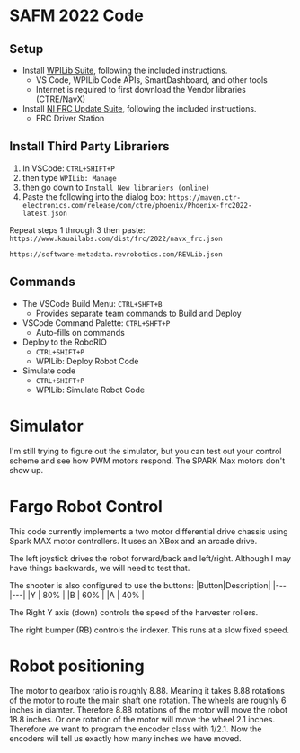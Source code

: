 # SAFM 2022 Code


## Setup

- Install [WPILib Suite](https://github.com/wpilibsuite/allwpilib/releases/latest), following the included instructions.
  - VS Code, WPILib Code APIs, SmartDashboard, and other tools
  - Internet is required to first download the Vendor libraries (CTRE/NavX)
- Install [NI FRC Update Suite](http://www.ni.com/download/labview-for-frc-18.0/7841/en/), following the included instructions.
  - FRC Driver Station

## Install Third Party Librariers

1. In VSCode: `CTRL+SHIFT+P` 
2. then type `WPILib: Manage`
3. then go down to `Install New librariers (online)`
4. Paste the following into the dialog box:
`https://maven.ctr-electronics.com/release/com/ctre/phoenix/Phoenix-frc2022-latest.json`

Repeat steps 1 through 3 then paste:
`https://www.kauailabs.com/dist/frc/2022/navx_frc.json`

`https://software-metadata.revrobotics.com/REVLib.json`

## Commands

- The VSCode Build Menu: `CTRL+SHFT+B`
  - Provides separate team commands to Build and Deploy
- VSCode Command Palette: `CTRL+SHFT+P`
  - Auto-fills on commands
- Deploy to the RoboRIO
  - `CTRL+SHIFT+P`
  - WPILib: Deploy Robot Code
- Simulate code
  - `CTRL+SHIFT+P`
  - WPILib: Simulate Robot Code

# Simulator

I'm still trying to figure out the simulator, but you can test out your control scheme and see how PWM motors respond. The SPARK Max motors don't show up.


# Fargo Robot Control

This code currently implements a two motor differential drive chassis using Spark MAX motor controllers. It uses an XBox and an arcade drive.

The left joystick drives the robot forward/back and left/right. Although I may have things backwards, we will need to test that. 

The shooter is also configured to use the buttons:
|Button|Description|
|---|---|
|Y | 80% |
|B | 60% |
|A | 40% |

The Right Y axis (down) controls the speed of the harvester rollers. 

The right bumper (RB) controls the indexer. This runs at a slow fixed speed. 


# Robot positioning

The motor to gearbox ratio is roughly 8.88. Meaning it takes 8.88 rotations of the motor to route the main shaft one rotation. The wheels are roughly 6 inches in diamter. 
Therefore 8.88 rotations of the motor will move the robot 18.8 inches. Or one rotation of
the motor will move the wheel 2.1 inches. Therefore we want to program the encoder class
with 1/2.1. Now the encoders will tell us exactly how many inches we have moved.